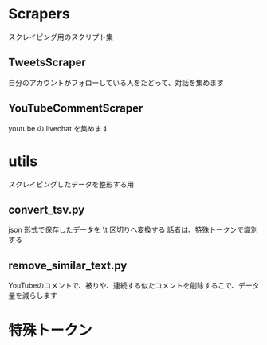 # Scrapers
スクレイピング用のスクリプト集

## TweetsScraper
自分のアカウントがフォローしている人をたどって、対話を集めます

## YouTubeCommentScraper
youtube の livechat を集めます

# utils
スクレイピングしたデータを整形する用

## convert_tsv.py
json 形式で保存したデータを \t 区切りへ変換する
話者は、特殊トークンで識別する

## remove_similar_text.py
YouTubeのコメントで、被りや、連続する似たコメントを削除するこで、データ量を減らします

# 特殊トークン